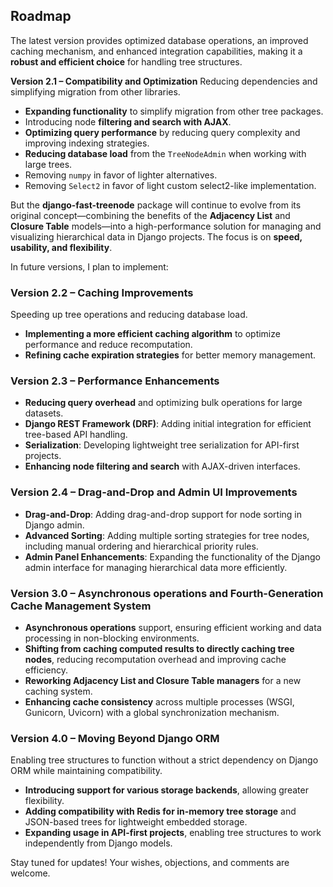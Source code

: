 ## Roadmap
The latest version provides optimized database operations, an improved caching mechanism, and enhanced integration capabilities, making it a **robust and efficient choice** for handling tree structures.

**Version 2.1 – Compatibility and Optimization**
Reducing dependencies and simplifying migration from other libraries.

- **Expanding functionality** to simplify migration from other tree packages.
- Introducing node **filtering and search with AJAX**.
- **Optimizing query performance** by reducing query complexity and improving indexing strategies.
- **Reducing database load** from the `TreeNodeAdmin` when working with large trees.
- Removing `numpy` in favor of lighter alternatives.
- Removing `Select2` in favor of light custom select2-like implementation.

But the **django-fast-treenode** package will continue to evolve from its original concept—combining the benefits of the **Adjacency List** and **Closure Table** models—into a high-performance solution for managing and visualizing hierarchical data in Django projects. The focus is on **speed, usability, and flexibility**.

In future versions, I plan to implement:

### **Version 2.2 – Caching Improvements**
Speeding up tree operations and reducing database load.

- **Implementing a more efficient caching algorithm** to optimize performance and reduce recomputation.
- **Refining cache expiration strategies** for better memory management.

### **Version 2.3 – Performance Enhancements**
- **Reducing query overhead** and optimizing bulk operations for large datasets.
- **Django REST Framework (DRF)**: Adding initial integration for efficient tree-based API handling.
- **Serialization**: Developing lightweight tree serialization for API-first projects.
- **Enhancing node filtering and search** with AJAX-driven interfaces.

### **Version 2.4 – Drag-and-Drop and Admin UI Improvements**
- **Drag-and-Drop**: Adding drag-and-drop support for node sorting in Django admin.
- **Advanced Sorting**: Adding multiple sorting strategies for tree nodes, including manual ordering and hierarchical priority rules.
- **Admin Panel Enhancements**: Expanding the functionality of the Django admin interface for managing hierarchical data more efficiently.

### **Version 3.0 – Asynchronous operations and Fourth-Generation Cache Management System**
- **Asynchronous operations** support, ensuring efficient working and data processing in non-blocking environments.
- **Shifting from caching computed results to directly caching tree nodes**, reducing recomputation overhead and improving cache efficiency.
- **Reworking Adjacency List and Closure Table managers** for a new caching system.
- **Enhancing cache consistency** across multiple processes (WSGI, Gunicorn, Uvicorn) with a global synchronization mechanism.

### **Version 4.0 – Moving Beyond Django ORM**
Enabling tree structures to function without a strict dependency on Django ORM while maintaining compatibility.
- **Introducing support for various storage backends**, allowing greater flexibility.
- **Adding compatibility with Redis for in-memory tree storage** and JSON-based trees for lightweight embedded storage.
- **Expanding usage in API-first projects**, enabling tree structures to work independently from Django models.

Stay tuned for updates!
Your wishes, objections, and comments are welcome.

